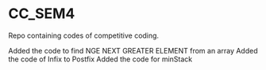 # CC_SEM4
Repo containing codes of competitive coding.

Added the code to find NGE NEXT GREATER ELEMENT from an array
Added the code of Infix to Postfix
Added the code for minStack
